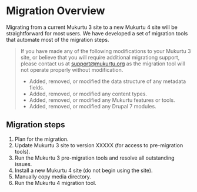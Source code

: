 # Migration Overview

Migrating from a current Mukurtu 3 site to a new Mukurtu 4 site will be straightforward for most users. We have developed a set of migration tools that automate most of the migration steps.



> If you have made any of the following modifications to your Mukurtu 3 site, or believe that you will require additional migrationg support, please contact us at [support@mukurtu.org](mailto:support@mukurtu.org?subject=Mukurtu%204%20migration%20support) as the migration tool will not operate properly without modification.
> - Added, removed, or modified the data structure of any metadata fields.
> - Added, removed, or modified any content types.
> - Added, removed, or modified any Mukurtu features or tools.
> - Added, removed, or modified any Drupal 7 modules.

## Migration steps

1) Plan for the migration.
2) Update Mukurtu 3 site to version XXXXX (for access to pre-migration tools).
3) Run the Mukurtu 3 pre-migration tools and resolve all outstanding issues.
4) Install a new Mukurtu 4 site (do not begin using the site).
5) Manually copy media directory.
6) Run the Mukurtu 4 migration tool.


